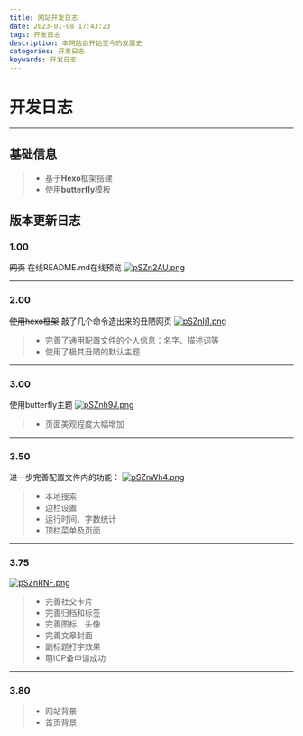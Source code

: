 ```yaml
---
title: 网站开发日志
date: 2023-01-08 17:43:23
tags: 开发日志
description: 本网站自开始至今的发展史
categories: 开发日志
keywards: 开发日志
---
```

# 开发日志

---
## 基础信息
> - 基于**Hexo**框架搭建
> - 使用**butterfly**模板
## 版本更新日志
### 1.00
~~网页~~
在线README.md在线预览
[![pSZn2AU.png](https://s1.ax1x.com/2023/01/08/pSZn2AU.png)](https://imgse.com/i/pSZn2AU)

---



### 2.00
~~使用hexo框架~~ 
敲了几个命令造出来的丑陋网页
[![pSZnIj1.png](https://s1.ax1x.com/2023/01/08/pSZnIj1.png)](https://imgse.com/i/pSZnIj1)

> - 完善了通用配置文件的个人信息：名字、描述词等
> - 使用了极其丑陋的默认主题
---



### 3.00
使用butterfly主题
[![pSZnh9J.png](https://s1.ax1x.com/2023/01/08/pSZnh9J.png)](https://imgse.com/i/pSZnh9J)
> - 页面美观程度大幅增加
---



### 3.50
进一步完善配置文件内的功能：
[![pSZnWh4.png](https://s1.ax1x.com/2023/01/08/pSZnWh4.png)](https://imgse.com/i/pSZnWh4)

> - 本地搜索
> - 边栏设置
> - 运行时间、字数统计
> - 顶栏菜单及页面
---



### 3.75

[![pSZnRNF.png](https://s1.ax1x.com/2023/01/08/pSZnRNF.png)](https://imgse.com/i/pSZnRNF)
> - 完善社交卡片
> - 完善归档和标签
> - 完善图标、头像
> - 完善文章封面
> - 副标题打字效果
> - 萌ICP备申请成功
---



### 3.80
> - 网站背景
> - 首页背景
